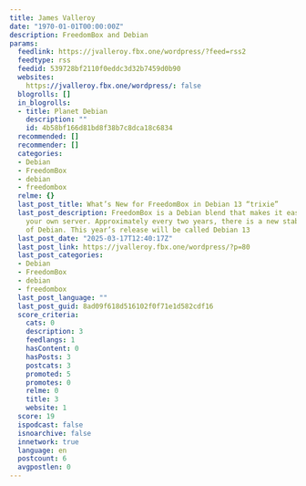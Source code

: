```yaml
---
title: James Valleroy
date: "1970-01-01T00:00:00Z"
description: FreedomBox and Debian
params:
  feedlink: https://jvalleroy.fbx.one/wordpress/?feed=rss2
  feedtype: rss
  feedid: 539728bf2110f0eddc3d32b7459d0b90
  websites:
    https://jvalleroy.fbx.one/wordpress/: false
  blogrolls: []
  in_blogrolls:
  - title: Planet Debian
    description: ""
    id: 4b58bf166d81bd8f38b7c8dca18c6834
  recommended: []
  recommender: []
  categories:
  - Debian
  - FreedomBox
  - debian
  - freedombox
  relme: {}
  last_post_title: What’s New for FreedomBox in Debian 13 “trixie”
  last_post_description: FreedomBox is a Debian blend that makes it easier to run
    your own server. Approximately every two years, there is a new stable release
    of Debian. This year’s release will be called Debian 13
  last_post_date: "2025-03-17T12:40:17Z"
  last_post_link: https://jvalleroy.fbx.one/wordpress/?p=80
  last_post_categories:
  - Debian
  - FreedomBox
  - debian
  - freedombox
  last_post_language: ""
  last_post_guid: 8ad09f618d516102f0f71e1d582cdf16
  score_criteria:
    cats: 0
    description: 3
    feedlangs: 1
    hasContent: 0
    hasPosts: 3
    postcats: 3
    promoted: 5
    promotes: 0
    relme: 0
    title: 3
    website: 1
  score: 19
  ispodcast: false
  isnoarchive: false
  innetwork: true
  language: en
  postcount: 6
  avgpostlen: 0
---
```

